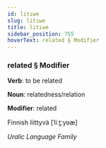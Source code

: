 ```yaml
---
id: litıwe
slug: litıwe
title: litıwe
sidebar_position: 755
hoverText: related § Modifier
---
```


### related § Modifier

**Verb**: to be related

**Noun**: relatedness/relation

**Modifier**: related

Finnish liittyvä [ˈliːt̪ːyʋæ]

*Uralic Language Family*